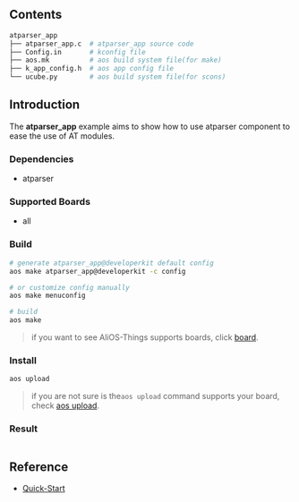 ## Contents

```sh
atparser_app
├── atparser_app.c  # atparser_app source code
├── Config.in       # kconfig file
├── aos.mk          # aos build system file(for make)
├── k_app_config.h  # aos app config file
└── ucube.py        # aos build system file(for scons)
```

## Introduction

The **atparser_app** example aims to show how to use atparser component to ease the use of AT modules.

### Dependencies

* atparser

### Supported Boards

- all

### Build

```sh
# generate atparser_app@developerkit default config
aos make atparser_app@developerkit -c config

# or customize config manually
aos make menuconfig

# build
aos make
```

> if you want to see AliOS-Things supports boards, click [board](../../../board).

### Install

```sh
aos upload
```

> if you are not sure is the`aos upload` command supports your board, check [aos upload](../../../build/site_scons/upload).

### Result

```sh
```

## Reference

* [Quick-Start](https://github.com/alibaba/AliOS-Things/wiki/Quick-Start)
